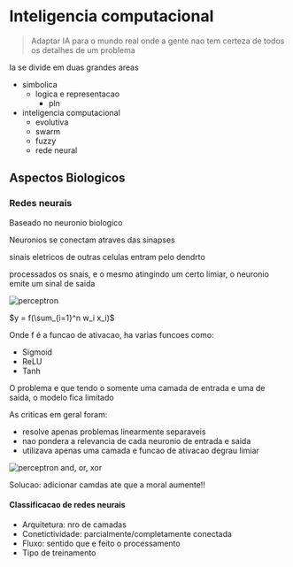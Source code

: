 # Inteligencia computacional

> Adaptar IA para o mundo real onde a gente nao tem certeza de todos os detalhes de um problema 

Ia se divide em duas grandes areas

- simbolica
  - logica e representacao
    - pln
- inteligencia computacional
  - evolutiva
  - swarm
  - fuzzy
  - rede neural

## Aspectos Biologicos

### Redes neurais

Baseado no neuronio biologico

 Neuronios se conectam atraves das sinapses

sinais eletricos de outras celulas entram pelo dendrto

processados os snais, e o mesmo atingindo um certo limiar, o neuronio emite um sinal de saida

![perceptron](https://encrypted-tbn0.gstatic.com/images?q=tbn:ANd9GcQoYAV35AT1tOwbk2X1D9mogbGxq31kkfdyeQ&s)

$y = f(\sum_{i=1}^n w_i x_i)$

Onde f é a funcao de ativacao, ha varias funcoes como:

- Sigmoid
- ReLU
- Tanh


O problema e que tendo o somente uma camada de entrada e uma de saida, o modelo fica limitado

As criticas em geral  foram:

- resolve apenas problemas linearmente separaveis
- nao pondera a relevancia de cada neuronio  de entrada e saida
- utilizava apenas uma camada e funcao de ativacao degrau limiar

![perceptron and, or, xor](https://encrypted-tbn0.gstatic.com/images?q=tbn:ANd9GcRa55PzTy96qE_EpL7jYlLBDk9ydVkrLexvddH5HSgOEpPXj1m8p2dB7eY&s=10)

Solucao: adicionar camdas ate que a moral aumente!!

#### Classificacao de redes neurais

- Arquitetura: nro de camadas
- Conetictividade: parcialmente/completamente conectada
- Fluxo: sentido que e feito o processamento
- Tipo de treinamento

